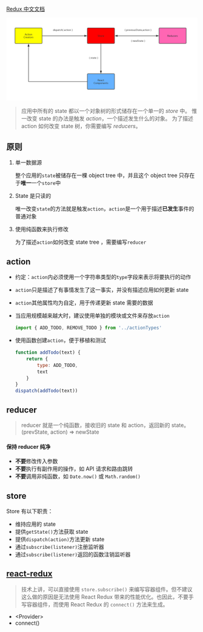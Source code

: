 [Redux 中文文档](https://cn.redux.js.org/)

![](../_images/image-20200410122210454.png)

> 应用中所有的 state 都以一个对象树的形式储存在一个单一的 *store* 中。 惟一改变 state 的办法是触发 *action*，一个描述发生什么的对象。 为了描述 action 如何改变 state 树，你需要编写 *reducers*。

## 原则

1. 单一数据源

   整个应用的`state`被储存在一棵 object tree 中，并且这个 object tree 只存在于**唯一**一个`store`中

2. State 是只读的

   唯一改变`state`的方法就是触发`action`，`action`是一个用于描述**已发生**事件的普通对象

3. 使用纯函数来执行修改

   为了描述`action`如何改变 state tree ，需要编写`reducer`

## action

- 约定：`action`内必须使用一个字符串类型的`type`字段来表示将要执行的动作

- `action`只是描述了有事情发生了这一事实，并没有描述应用如何更新 state

- `action`其他属性均为自定，用于传递更新 state 需要的数据

- 当应用规模越来越大时，建议使用单独的模块或文件来存放`action`

  ```js
  import { ADD_TODO, REMOVE_TODO } from '../actionTypes'
  ```

- 使用函数创建`action`，便于移植和测试

  ```js
  function addTodo(text) {
      return {
          type: ADD_TODO,
          text
      }
  }
  dispatch(addTodo(text))
  ```

## reducer

> reducer 就是一个纯函数，接收旧的 state 和 action，返回新的 state。
> (prevState, action) => newState

#### 保持 reducer 纯净

- **不要**修改传入参数
- **不要**执行有副作用的操作，如 API 请求和路由跳转
- **不要**调用非纯函数，如 `Date.now()` 或 `Math.random()`

## store

Store 有以下职责：

- 维持应用的 state
- 提供`getState()`方法获取 state
- 提供`dispatch(action)`方法更新 state
- 通过`subscribe(listener)`注册监听器
- 通过`subscribe(listener)`返回的函数注销监听器

## [react-redux](https://cn.redux.js.org/docs/basics/UsageWithReact.html)

> 技术上讲，可以直接使用 `store.subscribe()` 来编写容器组件。但不建议这么做的原因是无法使用 React Redux 带来的性能优化。也因此，不要手写容器组件，而使用 React Redux 的 `connect()` 方法来生成。

- \<Provider>
- connect()

